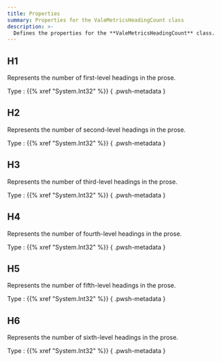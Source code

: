 ```yaml
---
title: Properties
summary: Properties for the ValeMetricsHeadingCount class
description: >-
  Defines the properties for the **ValeMetricsHeadingCount** class.
---
```


## H1

Represents the number of first-level headings in the prose.

Type
: {{% xref "System.Int32" %}}
{ .pwsh-metadata }

## H2

Represents the number of second-level headings in the prose.

Type
: {{% xref "System.Int32" %}}
{ .pwsh-metadata }

## H3

Represents the number of third-level headings in the prose.

Type
: {{% xref "System.Int32" %}}
{ .pwsh-metadata }

## H4

Represents the number of fourth-level headings in the prose.

Type
: {{% xref "System.Int32" %}}
{ .pwsh-metadata }

## H5

Represents the number of fifth-level headings in the prose.

Type
: {{% xref "System.Int32" %}}
{ .pwsh-metadata }

## H6

Represents the number of sixth-level headings in the prose.

Type
: {{% xref "System.Int32" %}}
{ .pwsh-metadata }

<!-- Reference Link Definitions -->
